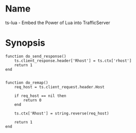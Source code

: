 Name
======

ts-lua - Embed the Power of Lua into TrafficServer

Synopsis
======

    function do_send_response()
        ts.client_response.header['Rhost'] = ts.ctx['rhost']
        return 1
    end


    function do_remap()
        req_host = ts.client_request.header.Host

        if req_host == nil then
            return 0
        end

        ts.ctx['Rhost'] = string.reverse(req_host)

        return 1
    end

